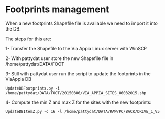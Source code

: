 Footprints management
=====================

When a new footprints Shapefile file is available we need to import it into the DB.

The steps for this are:

1- Transfer the Shapefile to the Via Appia Linux server with WinSCP

2- With pattydat user store the new Shapefile file in /home/pattydat/DATA/FOOT

3- Still with pattydat user run the script to update the footprints in the ViaAppia DB

 `UpdateDBFootprints.py -i /home/pattydat/DATA/FOOT/20150306/VIA_APPIA_SITES_06032015.shp`

4- Compute the min Z and max Z for the sites with the new footprints:

 `UpdateDBItemZ.py -c 16 -l /home/pattydat/DATA/RAW/PC/BACK/DRIVE_1_V5`
